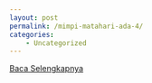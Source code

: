 ```yaml
---
layout: post
permalink: /mimpi-matahari-ada-4/
categories:
    - Uncategorized
---
```


[Baca Selengkapnya](/03)